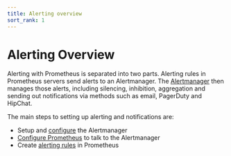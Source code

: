 ```yaml
---
title: Alerting overview
sort_rank: 1
---
```


# Alerting Overview

Alerting with Prometheus is separated into two parts. Alerting rules in
Prometheus servers send alerts to an Alertmanager. The [Alertmanager](../alertmanager)
then manages those alerts, including silencing, inhibition, aggregation and
sending out notifications via methods such as email, PagerDuty and HipChat.

The main steps to setting up alerting and notifications are:

* Setup and [configure](../configuration) the Alertmanager
* [Configure Prometheus](../../prometheus/latest/configuration/configuration/#<alertmanager_config>) to talk to the Alertmanager
* Create [alerting rules](../../prometheus/latest/configuration/alerting_rules/) in Prometheus

